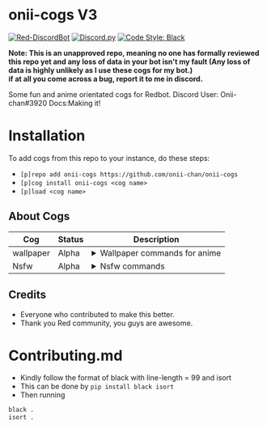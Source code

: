 # onii-cogs V3
[![Red-DiscordBot](https://img.shields.io/badge/Red--DiscordBot-V3-red.svg)](https://github.com/Cog-Creators/Red-DiscordBot) 
[![Discord.py](https://img.shields.io/badge/Discord.py-rewrite-blue.svg)](https://github.com/Rapptz/discord.py/tree/rewrite)
[![Code Style: Black](https://img.shields.io/badge/code%20style-black-000000.svg)](https://github.com/ambv/black)  

**Note: This is an unapproved repo, meaning no one has formally reviewed this repo yet and any loss of data in your bot isn't my fault (Any loss of data is highly unlikely as I use these cogs for my bot.)  
if at all you come across a bug, report it to me in discord.**

Some fun and anime orientated cogs for Redbot. 
Discord User:  Onii-chan#3920
Docs:Making it!
 # Installation
To add cogs from this repo to your instance, do these steps:
- `[p]repo add onii-cogs https://github.com/onii-chan/onii-cogs`
- `[p]cog install onii-cogs <cog name>`
- `[p]load <cog name>`

## About Cogs
| Cog | Status | Description |
| --- | ---------- |---------------- |
| wallpaper | Alpha |<details><summary>Wallpaper commands for anime</summary>This cog chooses random wallpapers from a list and sends them to you in an embed.</details>
| Nsfw | Alpha |<details><summary>Nsfw commands</summary>Nsfw commands, proceed with caution.</details>

                                                                                                                                                                                                                          
## Credits
- Everyone who contributed to make this better.
- Thank you Red community, you guys are awesome.

# Contributing.md
- Kindly follow the format of black with line-length = 99 and isort
- This can be done by `pip install black isort`
- Then running 
```py
black .
isort .
```
